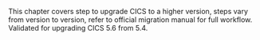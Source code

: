 This chapter covers step to upgrade CICS to a higher version, steps vary from version to version, refer to official migration manual for full workflow.
Validated for upgrading CICS 5.6 from 5.4.

